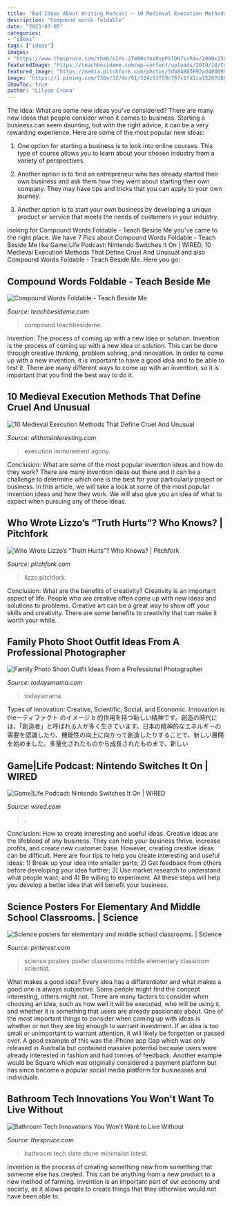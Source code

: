 ```yaml
---
title: "Bad Ideas About Writing Podcast ~ 10 Medieval Execution Methods That Define Cruel And Unusual"
description: "Compound words foldable"
date: "2023-07-05"
categories:
- "ideas"
tags: ["ideas"]
images:
- "https://www.thespruce.com/thmb/eIYs-2T880sYozKspPSlDN7scR4=/2000x1500/filters:fill(auto,1)/luxurious-minimalist-bathroom-with-slate-black-stone-wall-1073403366-5c65b767c9e77c000111cd9a.jpg"
featuredImage: "https://teachbesideme.com/wp-content/uploads/2019/10/Compound-words-foldable.png"
featured_image: "https://media.pitchfork.com/photos/5db84885892ad400095d23c6/16:9/w_1280,c_limit/Lizzo.jpg"
image: "https://i.pinimg.com/736x/32/4c/91/324c91f59c767c1fd1ca15207d88b826.jpg"
ShowToc: true
author: "Lilyan Crona"
---
```



The Idea: What are some new ideas you've considered?
There are many new ideas that people consider when it comes to business. Starting a business can seem daunting, but with the right advice, it can be a very rewarding experience. Here are some of the most popular new ideas:
1. One option for starting a business is to look into online courses. This type of course allows you to learn about your chosen industry from a variety of perspectives.

2. Another option is to find an entrepreneur who has already started their own business and ask them how they went about starting their own company. They may have tips and tricks that you can apply to your own journey.

3. Another option is to start your own business by developing a unique product or service that meets the needs of customers in your industry.

	

		
looking for Compound Words Foldable - Teach Beside Me you've came to the right place. We have 7 Pics about Compound Words Foldable - Teach Beside Me like Game|Life Podcast: Nintendo Switches It On | WIRED, 10 Medieval Execution Methods That Define Cruel And Unusual and also Compound Words Foldable - Teach Beside Me. Here you go:
		
    
## Compound Words Foldable - Teach Beside Me

<img loading=lazy src="https://teachbesideme.com/wp-content/uploads/2019/10/Compound-words-foldable.png" onerror="this.onerror=null;this.src='https://tse1.mm.bing.net/th?id=OIP.N92CG57OJbkAVSGKfxqVJgHaO0&amp;pid=15.1';" alt="Compound Words Foldable - Teach Beside Me">

_Source: teachbesideme.com_

>compound teachbesideme. 

	

Invention: The process of coming up with a new idea or solution.
Invention is the process of coming up with a new idea or solution. This can be done through creative thinking, problem solving, and innovation. In order to come up with a new invention, it is important to have a good idea and to be able to test it. There are many different ways to come up with an invention, so it is important that you find the best way to do it.

    
## 10 Medieval Execution Methods That Define Cruel And Unusual

<img loading=lazy src="https://allthatsinteresting.com/wordpress/wp-content/uploads/2020/11/illustration-of-immurement-768x501.jpg" onerror="this.onerror=null;this.src='https://tse4.mm.bing.net/th?id=OIP.qd3KdweESw8nhQP9ILw89AHaE1&amp;pid=15.1';" alt="10 Medieval Execution Methods That Define Cruel And Unusual">

_Source: allthatsinteresting.com_

>execution immurement agony. 

	

Conclusion: What are some of the most popular invention ideas and how do they work?
There are many invention ideas out there and it can be a challenge to determine which one is the best for your particularly project or business. In this article, we will take a look at some of the most popular invention ideas and how they work. We will also give you an idea of what to expect when pursuing any of these ideas.

    
## Who Wrote Lizzo’s “Truth Hurts”? Who Knows? | Pitchfork

<img loading=lazy src="https://media.pitchfork.com/photos/5db84885892ad400095d23c6/16:9/w_1280,c_limit/Lizzo.jpg" onerror="this.onerror=null;this.src='https://tse3.mm.bing.net/th?id=OIP.tXBl0r6AeCCvUg4GHAQgngHaEK&amp;pid=15.1';" alt="Who Wrote Lizzo’s “Truth Hurts”? Who Knows? | Pitchfork">

_Source: pitchfork.com_

>lizzo pitchfork. 

	

Conclusion: What are the benefits of creativity?
Creativity is an important aspect of life. People who are creative often come up with new ideas and solutions to problems. Creative art can be a great way to show off your skills and creativity. There are some benefits to creativity that can make it worth your while.

    
## Family Photo Shoot Outfit Ideas From A Professional Photographer

<img loading=lazy src="https://todaysmama.com/.image/t_share/MTY4MTY1OTczMDY3NTcyNjA4/family-photo-shoot-outfit-ideas.jpg" onerror="this.onerror=null;this.src='https://tse4.mm.bing.net/th?id=OIP.1Nc07Pav3ti3EA-BUsR5vAHaE8&amp;pid=15.1';" alt="Family Photo Shoot Outfit Ideas From a Professional Photographer">

_Source: todaysmama.com_

>todaysmama. 

	

Types of innovation: Creative, Scientific, Social, and Economic.
Innovation is theーティファクト のイメージ b 的作用を持つ新しい精神です。創造の時代には、「創造者」と呼ばれる人が多く生きています。日本の精神的なエネルギーの需要を認識したり、機能性の向上に向かって創造したりすることで、新しい展開を始めました。多量化されたものから成長されたものまで、新しい

    
## Game|Life Podcast: Nintendo Switches It On | WIRED

<img loading=lazy src="https://media.wired.com/photos/5926ab0df3e2356fd800a0f2/191:100/w_1280,c_limit/nintendo-switch-logo-full-1.jpg" onerror="this.onerror=null;this.src='https://tse1.mm.bing.net/th?id=OIP.IM5Dah-k-Q4boRREkWyxvwHaD5&amp;pid=15.1';" alt="Game|Life Podcast: Nintendo Switches It On | WIRED">

_Source: wired.com_

>. 

	

Conclusion: How to create interesting and useful ideas.
Creative ideas are the lifeblood of any business. They can help your business thrive, increase profits, and create new customer base. However, creating creative ideas can be difficult. Here are four tips to help you create interesting and useful ideas: 1) Break up your idea into smaller parts; 2) Get feedback from others before developing your idea further; 3) Use market research to understand what people want; and 4) Be willing to experiment. All these steps will help you develop a better idea that will benefit your business.

    
## Science Posters For Elementary And Middle School Classrooms. | Science

<img loading=lazy src="https://i.pinimg.com/736x/32/4c/91/324c91f59c767c1fd1ca15207d88b826.jpg" onerror="this.onerror=null;this.src='https://tse3.mm.bing.net/th?id=OIP.eQLvHT5Bg_oTYvcGbVLkuwHaLH&amp;pid=15.1';" alt="Science posters for elementary and middle school classrooms. | Science">

_Source: pinterest.com_

>science posters poster classrooms middle elementary classroom scientist. 

	

What makes a good idea?
Every idea has a differentiator and what makes a good one is always subjective. Some people might find the concept interesting, others might not. There are many factors to consider when choosing an idea, such as how well it will be executed, who will be using it, and whether it is something that users are already passionate about. 
One of the most important things to consider when coming up with ideas is whether or not they are big enough to warrant investment. If an idea is too small or unimportant to warrant attention, it will likely be forgotten or passed over. A good example of this was the iPhone app Gap which was only released in Australia but contained massive potential because users were already interested in fashion and had tonnes of feedback. Another example would be Square which was originally considered a payment platform but has since become a popular social media platform for businesses and individuals.

    
## Bathroom Tech Innovations You Won&#039;t Want To Live Without

<img loading=lazy src="https://www.thespruce.com/thmb/eIYs-2T880sYozKspPSlDN7scR4=/2000x1500/filters:fill(auto,1)/luxurious-minimalist-bathroom-with-slate-black-stone-wall-1073403366-5c65b767c9e77c000111cd9a.jpg" onerror="this.onerror=null;this.src='https://tse4.mm.bing.net/th?id=OIP.lcs-Ej36LXwm2gkAobn71AHaFj&amp;pid=15.1';" alt="Bathroom Tech Innovations You Won&#039;t Want to Live Without">

_Source: thespruce.com_

>bathroom tech slate stone minimalist latest. 

	

Invention is the process of creating something new from something that someone else has created. This can be anything from a new product to a new method of farming. invention is an important part of our economy and society, as it allows people to create things that they otherwise would not have been able to.

